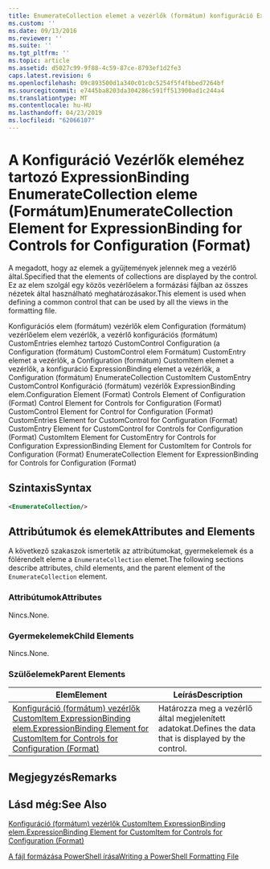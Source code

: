 ```yaml
---
title: EnumerateCollection elemet a vezérlők (formátum) konfiguráció ExpressionBinding |} A Microsoft Docs
ms.custom: ''
ms.date: 09/13/2016
ms.reviewer: ''
ms.suite: ''
ms.tgt_pltfrm: ''
ms.topic: article
ms.assetid: d5027c99-9f88-4c59-87ce-8793ef1d2fe3
caps.latest.revision: 6
ms.openlocfilehash: 09c893500d1a340c01c0c5254f5f4fbbed7264bf
ms.sourcegitcommit: e7445ba8203da304286c591ff513900ad1c244a4
ms.translationtype: MT
ms.contentlocale: hu-HU
ms.lasthandoff: 04/23/2019
ms.locfileid: "62066107"
---
```

# <a name="enumeratecollection-element-for-expressionbinding-for-controls-for-configuration-format"></a><span data-ttu-id="a97aa-102">A Konfiguráció Vezérlők eleméhez tartozó ExpressionBinding EnumerateCollection eleme (Formátum)</span><span class="sxs-lookup"><span data-stu-id="a97aa-102">EnumerateCollection Element for ExpressionBinding for Controls for Configuration (Format)</span></span>

<span data-ttu-id="a97aa-103">A megadott, hogy az elemek a gyűjtemények jelennek meg a vezérlő által.</span><span class="sxs-lookup"><span data-stu-id="a97aa-103">Specified that the elements of collections are displayed by the control.</span></span> <span data-ttu-id="a97aa-104">Ez az elem szolgál egy közös vezérlőelem a formázási fájlban az összes nézetek által használható meghatározásakor.</span><span class="sxs-lookup"><span data-stu-id="a97aa-104">This element is used when defining a common control that can be used by all the views in the formatting file.</span></span>

<span data-ttu-id="a97aa-105">Konfigurációs elem (formátum) vezérlők elem Configuration (formátum) vezérlőelem elem vezérlők, a vezérlő konfigurációs (formátum) CustomEntries elemhez tartozó CustomControl Configuration (a Configuration (formátum) CustomControl elem Formátum) CustomEntry elemet a vezérlők, a Configuration (formátum) CustomItem elemet a vezérlők, a konfiguráció ExpressionBinding elemet a vezérlők, a Configuration (formátum) EnumerateCollection CustomItem CustomEntry CustomControl Konfiguráció (formátum) vezérlők ExpressionBinding elem.</span><span class="sxs-lookup"><span data-stu-id="a97aa-105">Configuration Element (Format) Controls Element of Configuration (Format) Control Element for Controls for Configuration (Format) CustomControl Element for Control for Configuration (Format) CustomEntries Element for CustomControl for Configuration (Format) CustomEntry Element for CustomControl for Controls for Configuration (Format) CustomItem Element for CustomEntry for Controls for Configuration ExpressionBinding Element for CustomItem for Controls for Configuration (Format) EnumerateCollection Element for ExpressionBinding for Controls for Configuration (Format)</span></span>

## <a name="syntax"></a><span data-ttu-id="a97aa-106">Szintaxis</span><span class="sxs-lookup"><span data-stu-id="a97aa-106">Syntax</span></span>

```xml
<EnumerateCollection/>
```

## <a name="attributes-and-elements"></a><span data-ttu-id="a97aa-107">Attribútumok és elemek</span><span class="sxs-lookup"><span data-stu-id="a97aa-107">Attributes and Elements</span></span>

<span data-ttu-id="a97aa-108">A következő szakaszok ismertetik az attribútumokat, gyermekelemek és a fölérendelt eleme a `EnumerateCollection` elemet.</span><span class="sxs-lookup"><span data-stu-id="a97aa-108">The following sections describe attributes, child elements, and the parent element of the `EnumerateCollection` element.</span></span>

### <a name="attributes"></a><span data-ttu-id="a97aa-109">Attribútumok</span><span class="sxs-lookup"><span data-stu-id="a97aa-109">Attributes</span></span>

<span data-ttu-id="a97aa-110">Nincs.</span><span class="sxs-lookup"><span data-stu-id="a97aa-110">None.</span></span>

### <a name="child-elements"></a><span data-ttu-id="a97aa-111">Gyermekelemek</span><span class="sxs-lookup"><span data-stu-id="a97aa-111">Child Elements</span></span>

<span data-ttu-id="a97aa-112">Nincs.</span><span class="sxs-lookup"><span data-stu-id="a97aa-112">None.</span></span>

### <a name="parent-elements"></a><span data-ttu-id="a97aa-113">Szülőelemek</span><span class="sxs-lookup"><span data-stu-id="a97aa-113">Parent Elements</span></span>

|<span data-ttu-id="a97aa-114">Elem</span><span class="sxs-lookup"><span data-stu-id="a97aa-114">Element</span></span>|<span data-ttu-id="a97aa-115">Leírás</span><span class="sxs-lookup"><span data-stu-id="a97aa-115">Description</span></span>|
|-------------|-----------------|
|[<span data-ttu-id="a97aa-116">Konfiguráció (formátum) vezérlők CustomItem ExpressionBinding elem.</span><span class="sxs-lookup"><span data-stu-id="a97aa-116">ExpressionBinding Element for CustomItem for Controls for Configuration (Format)</span></span>](./expressionbinding-element-for-customitem-for-controls-for-configuration-format.md)|<span data-ttu-id="a97aa-117">Határozza meg a vezérlő által megjelenített adatokat.</span><span class="sxs-lookup"><span data-stu-id="a97aa-117">Defines the data that is displayed by the control.</span></span>|

## <a name="remarks"></a><span data-ttu-id="a97aa-118">Megjegyzés</span><span class="sxs-lookup"><span data-stu-id="a97aa-118">Remarks</span></span>

## <a name="see-also"></a><span data-ttu-id="a97aa-119">Lásd még:</span><span class="sxs-lookup"><span data-stu-id="a97aa-119">See Also</span></span>

[<span data-ttu-id="a97aa-120">Konfiguráció (formátum) vezérlők CustomItem ExpressionBinding elem.</span><span class="sxs-lookup"><span data-stu-id="a97aa-120">ExpressionBinding Element for CustomItem for Controls for Configuration (Format)</span></span>](./expressionbinding-element-for-customitem-for-controls-for-configuration-format.md)

[<span data-ttu-id="a97aa-121">A fájl formázása PowerShell írása</span><span class="sxs-lookup"><span data-stu-id="a97aa-121">Writing a PowerShell Formatting File</span></span>](./writing-a-powershell-formatting-file.md)
